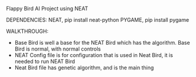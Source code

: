 Flappy Bird AI Project using NEAT

DEPENDENCIES:
NEAT, pip install neat-python
PYGAME, pip install pygame

WALKTHROUGH:
- Base Bird is well a base for the NEAT Bird which has the algorithm. Base Bird is normal, with normal controls 
- NEAT Config file is for configuration that is used in Neat Bird, it is needed to run NEAT Bird
- Neat Bird file has genetic algorithm, and is the main thing
